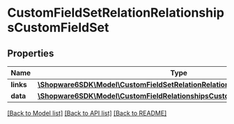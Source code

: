 # CustomFieldSetRelationRelationshipsCustomFieldSet

## Properties
Name | Type | Description | Notes
------------ | ------------- | ------------- | -------------
**links** | [**\Shopware6SDK\Model\CustomFieldSetRelationRelationshipsCustomFieldSetLinks**](CustomFieldSetRelationRelationshipsCustomFieldSetLinks.md) |  | [optional] 
**data** | [**\Shopware6SDK\Model\CustomFieldRelationshipsCustomFieldSetData**](CustomFieldRelationshipsCustomFieldSetData.md) |  | [optional] 

[[Back to Model list]](../../README.md#documentation-for-models) [[Back to API list]](../../README.md#documentation-for-api-endpoints) [[Back to README]](../../README.md)

